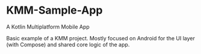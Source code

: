 # KMM-Sample-App
A Kotlin Multiplatform Mobile App

Basic example of a KMM project.
Mostly focused on Android for the UI layer (with Compose) and shared core logic of the app.

